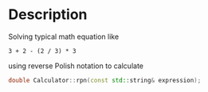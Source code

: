 # Description

Solving typical math equation like
 
```
3 + 2 - (2 / 3) * 3
```
using reverse Polish notation to calculate 

```cpp
double Calculator::rpn(const std::string& expression);
```
